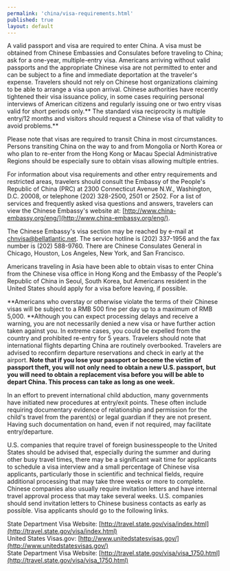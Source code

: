 ```yaml
---
permalink: 'china/visa-requirements.html'
published: true
layout: default
---
```

A valid passport and visa are required to enter China. A visa must be obtained from Chinese Embassies and Consulates before traveling to China; ask for a one-year, multiple-entry visa. Americans arriving without valid passports and the appropriate Chinese visa are not permitted to enter and can be subject to a fine and immediate deportation at the traveler's expense. Travelers should not rely on Chinese host organizations claiming to be able to arrange a visa upon arrival. Chinese authorities have recently tightened their visa issuance policy, in some cases requiring personal interviews of American citizens and regularly issuing one or two entry visas valid for short periods only.** The standard visa reciprocity is multiple entry/12 months and visitors should request a Chinese visa of that validity to avoid problems.**

Please note that visas are required to transit China in most circumstances. Persons transiting China on the way to and from Mongolia or North Korea or who plan to re-enter from the Hong Kong or Macau Special Administrative Regions should be especially sure to obtain visas allowing multiple entries.

For information about visa requirements and other entry requirements and restricted areas, travelers should consult the Embassy of the People's Republic of China (PRC) at 2300 Connecticut Avenue N.W., Washington, D.C. 20008, or telephone (202) 328-2500, 2501 or 2502. For a list of services and frequently asked visa questions and answers, travelers can view the Chinese Embassy's website at: [http://www.china-embassy.org/eng/](http://www.china-embassy.org/eng/).

The Chinese Embassy's visa section may be reached by e-mail at [chnvisa@bellatlantic.net](mailto:chnvisa@bellatlantic.net). The service hotline is (202) 337-1956 and the fax number is (202) 588-9760. There are Chinese Consulates General in Chicago, Houston, Los Angeles, New York, and San Francisco.

Americans traveling in Asia have been able to obtain visas to enter China from the Chinese visa office in Hong Kong and the Embassy of the People's Republic of China in Seoul, South Korea, but Americans resident in the United States should apply for a visa before leaving, if possible.

**Americans who overstay or otherwise violate the terms of their Chinese visas will be subject to a RMB 500 fine per day up to a maximum of RMB 5,000. **Although you can expect processing delays and receive a warning, you are not necessarily denied a new visa or have further action taken against you. In extreme cases, you could be expelled from the country and prohibited re-entry for 5 years. Travelers should note that international flights departing China are routinely overbooked. Travelers are advised to reconfirm departure reservations and check in early at the airport. **Note that if you lose your passport or become the victim of passport theft, you will not only need to obtain a new U.S. passport, but you will need to obtain a replacement visa before you will be able to depart China. This process can take as long as one week.**

In an effort to prevent international child abduction, many governments have initiated new procedures at entry/exit points. These often include requiring documentary evidence of relationship and permission for the child's travel from the parent(s) or legal guardian if they are not present. Having such documentation on hand, even if not required, may facilitate entry/departure.

U.S. companies that require travel of foreign businesspeople to the United States should be advised that, especially during the summer and during other busy travel times, there may be a significant wait time for applicants to schedule a visa interview and a small percentage of Chinese visa applicants, particularly those in scientific and technical fields, require additional processing that may take three weeks or more to complete. Chinese companies also usually require invitation letters and have internal travel approval process that may take several weeks. U.S. companies should send invitation letters to Chinese business contacts as early as possible. Visa applicants should go to the following links.

State Department Visa Website: [http://travel.state.gov/visa/index.html](http://travel.state.gov/visa/index.html)  
United States Visas.gov: [http://www.unitedstatesvisas.gov/](http://www.unitedstatesvisas.gov/)  
State Department Visa Website: [http://travel.state.gov/visa/visa_1750.html](http://travel.state.gov/visa/visa_1750.html)  
